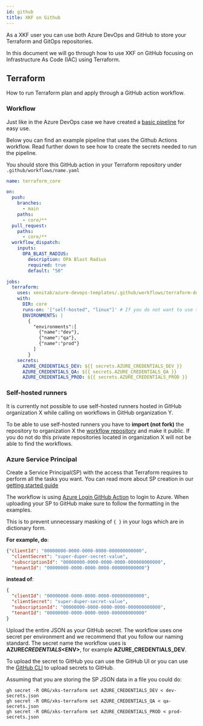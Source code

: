 ```yaml
---
id: github
title: XKF on Github
---
```


As a XKF user you can use both Azure DevOps and GitHub to store
your Terraform and GitOps repositories.

In this document we will go through how to use XKF on GitHub focusing
on Infrastructure As Code (IAC) using Terraform.

## Terraform

How to run Terraform plan and apply through a GitHub action workflow.

### Workflow

Just like in the Azure DevOps case we have created a [basic pipeline](https://github.com/XenitAB/azure-devops-templates/terraform-docker-github/README.md) for easy use.

Below you can find an example pipeline that uses the Github Actions workflow.
Read further down to see how to create the secrets needed to run the pipeline.

You should store this GitHub action in your Terraform repository under `.github/workflows/name.yaml`

```.github/workflows/core.yaml
name: terraform_core

on:
  push:
    branches:
      - main
    paths:
      - core/**
  pull_request:
    paths:
      - core/**
  workflow_dispatch:
    inputs:
      OPA_BLAST_RADIUS:
        description: OPA Blast Radius
        required: true
        default: "50"

jobs:
  terraform:
    uses: xenitab/azure-devops-templates/.github/workflows/terraform-docker.yaml@2021.10.1
    with:
      DIR: core
      runs-on: '["self-hosted", "linux"]' # If you do not want to use the default ubuntu-latest
      ENVIRONMENTS: |
        {
          "environments":[
            {"name":"dev"},
            {"name":"qa"},
            {"name":"prod"}
          ]
        }
    secrets:
      AZURE_CREDENTIALS_DEV: ${{ secrets.AZURE_CREDENTIALS_DEV }}
      AZURE_CREDENTIALS_QA: ${{ secrets.AZURE_CREDENTIALS_QA }}
      AZURE_CREDENTIALS_PROD: ${{ secrets.AZURE_CREDENTIALS_PROD }}
```

### Self-hosted runners

It is currently not possible to use self-hosted runners hosted in GitHub organization X while calling on workflows in GitHub organization Y.

To be able to use self-hosted runners you have to **import (not fork)** the repository to organization X the [workflow repository](https://github.com/XenitAB/azure-devops-templates)
and make it public. If you do not do this private repositories located in organization X will not be able to find the workflows.

### Azure Service Principal

Create a Service Principal(SP) with the access that Terraform requires to perform all the tasks you want.
You can read more about SP creation in our [getting started guide](getting-started.md)

The workflow is using [Azure Login GitHub Action](https://github.com/marketplace/actions/azure-login#configure-deployment-credentials)
to login to Azure. When uploading your SP to GitHub make sure to follow the formatting in the examples.

This is to prevent unnecessary masking of `{ }` in your logs which are in dictionary form.

**For example, do**:

```.json
{"clientId": "00000000-0000-0000-0000-000000000000",
  "clientSecret": "super-duper-secret-value",
  "subscriptionId": "00000000-0000-0000-0000-000000000000",
  "tenantId": "00000000-0000-0000-0000-000000000000"}
```

**instead of**:

```.json
{
  "clientId": "00000000-0000-0000-0000-000000000000",
  "clientSecret": "super-duper-secret-value",
  "subscriptionId": "00000000-0000-0000-0000-000000000000",
  "tenantId": "00000000-0000-0000-0000-000000000000"
}
```

Upload the entire JSON as your GitHub secret.
The workflow uses one secret per environment and we recommend that you follow our naming standard.
The secret name the workflow uses is **AZURE*CREDENTIALS*\<ENV\>**, for example **AZURE_CREDENTIALS_DEV**.

To upload the secret to GitHub you can use the GitHub UI or you can use the [GitHub CLI](https://github.com/cli/cli) to upload secrets to GitHub.

Assuming that you are storing the SP JSON data in a file you could do:

```shell
gh secret -R ORG/xks-terraform set AZURE_CREDENTIALS_DEV < dev-secrets.json
gh secret -R ORG/xks-terraform set AZURE_CREDENTIALS_QA < qa-secrets.json
gh secret -R ORG/xks-terraform set AZURE_CREDENTIALS_PROD < prod-secrets.json
```
